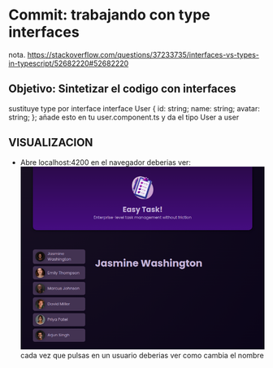 # **Commit: trabajando con type interfaces**

nota. https://stackoverflow.com/questions/37233735/interfaces-vs-types-in-typescript/52682220#52682220

## Objetivo: Sintetizar el codigo con interfaces

sustituye type por interface
interface User {
id: string;
name: string;
avatar: string;
};
añade esto en tu user.component.ts y da el tipo User a user

## VISUALIZACION

- Abre localhost:4200 en el navegador deberias ver:
  ![Tasks_SetUp](./htmlOutput.png)
  cada vez que pulsas en un usuario deberias ver como cambia el nombre
